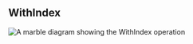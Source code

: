 ## WithIndex

<picture>
    <picture>
      <source srcset="with-index-dark.svg" media="(prefers-color-scheme: dark)">
      <img src="with-index.svg" alt="A marble diagram showing the WithIndex operation">
    </picture>
</picture>
